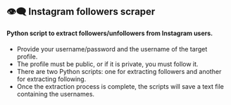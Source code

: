 ## 👁‍🗨 Instagram followers scraper

#### Python script to extract followers/unfollowers from Instagram users.

- Provide your username/password and the username of the target profile.
- The profile must be public, or if it is private, you must follow it.
- There are two Python scripts: one for extracting followers and another for extracting following.
- Once the extraction process is complete, the scripts will save a text file containing the usernames.

